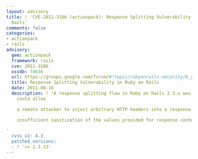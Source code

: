 ```yaml
---
layout: advisory
title: ! 'CVE-2011-3186 (actionpack): Response Splitting Vulnerability in Ruby on
  Rails'
comments: false
categories:
- actionpack
- rails
advisory:
  gem: actionpack
  framework: rails
  cve: 2011-3186
  osvdb: 74616
  url: https://groups.google.com/forum/#!topic/rubyonrails-security/b_yTveAph2g
  title: Response Splitting Vulnerability in Ruby on Rails
  date: 2011-08-16
  description: ! 'A response splitting flaw in Ruby on Rails 2.3.x was reported that
    could allow

    a remote attacker to inject arbitrary HTTP headers into a response due to

    insufficient sanitization of the values provided for response content types.

'
  cvss_v2: 4.3
  patched_versions:
  - ! '>= 2.3.13'
---
```

